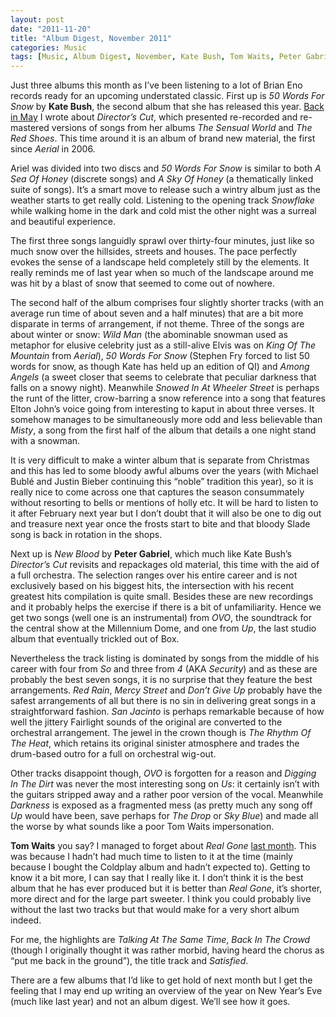 ```yaml
---
layout: post
date: "2011-11-20"
title: "Album Digest, November 2011"
categories: Music
tags: [Music, Album Digest, November, Kate Bush, Tom Waits, Peter Gabriel, Eleven]
---
```


Just three albums this month as I’ve been listening to a lot of Brian Eno records ready for an upcoming understated classic. First up is _50 Words For Snow_ by **Kate Bush**, the second album that she has released this year. [Back in May](album-digest-may-2011) I wrote about _Director’s Cut_, which presented re-recorded and re-mastered versions of songs from her albums _The Sensual World_ and _The Red Shoes_. This time around it is an album of brand new material, the first since _Aerial_ in 2006.

Ariel was divided into two discs and _50 Words For Snow_ is similar to both _A Sea Of Honey_ (discrete songs) and _A Sky Of Honey_ (a thematically linked suite of songs). It’s a smart move to release such a wintry album just as the weather starts to get really cold. Listening to the opening track _Snowflake_ while walking home in the dark and cold mist the other night was a surreal and beautiful experience.

The first three songs languidly sprawl over thirty-four minutes, just like so much snow over the hillsides, streets and houses. The pace perfectly evokes the sense of a landscape held completely still by the elements. It really reminds me of last year when so much of the landscape around me was hit by a blast of snow that seemed to come out of nowhere.

The second half of the album comprises four slightly shorter tracks (with an average run time of about seven and a half minutes) that are a bit more disparate in terms of arrangement, if not theme. Three of the songs are about winter or snow: _Wild Man_ (the abominable snowman used as metaphor for elusive celebrity just as a still-alive Elvis was on _King Of The Mountain_ from _Aerial_), _50 Words For Snow_ (Stephen Fry forced to list 50 words for snow, as though Kate has held up an edition of QI) and _Among Angels_ (a sweet closer that seems to celebrate that peculiar darkness that falls on a snowy night). Meanwhile _Snowed In At Wheeler Street_ is perhaps the runt of the litter, crow-barring a snow reference into a song that features Elton John’s voice going from interesting to kaput in about three verses. It somehow manages to be simultaneously more odd and less believable than _Misty_, a song from the first half of the album that details a one night stand with a snowman.

It is very difficult to make a winter album that is separate from Christmas and this has led to some bloody awful albums over the years (with Michael Bublé and Justin Bieber continuing this “noble” tradition this year), so it is really nice to come across one that captures the season consummately without resorting to bells or mentions of holly etc. It will be hard to listen to it after February next year but I don’t doubt that it will also be one to dig out and treasure next year once the frosts start to bite and that bloody Slade song is back in rotation in the shops.

Next up is _New Blood_ by **Peter Gabriel**, which much like Kate Bush’s _Director’s Cut_ revisits and repackages old material, this time with the aid of a full orchestra. The selection ranges over his entire career and is not exclusively based on his biggest hits, the intersection with his recent greatest hits compilation is quite small. Besides these are new recordings and it probably helps the exercise if there is a bit of unfamiliarity. Hence we get two songs (well one is an instrumental) from _OVO_, the soundtrack for the central show at the Millennium Dome, and one from _Up_, the last studio album that eventually trickled out of Box.

Nevertheless the track listing is dominated by songs from the middle of his career with four from _So_ and three from _4_ (AKA _Security_) and as these are probably the best seven songs, it is no surprise that they feature the best arrangements. _Red Rain_, _Mercy Street_ and _Don’t Give Up_ probably have the safest arrangements of all but there is no sin in delivering great songs in a straightforward fashion. _San Jacinto_ is perhaps remarkable because of how well the jittery Fairlight sounds of the original are converted to the orchestral arrangement. The jewel in the crown though is _The Rhythm Of The Heat_, which retains its original sinister atmosphere and trades the drum-based outro for a full on orchestral wig-out.

Other tracks disappoint though, _OVO_ is forgotten for a reason and _Digging In The Dirt_ was never the most interesting song on _Us_: it certainly isn’t with the guitars stripped away and a rather poor version of the vocal. Meanwhile _Darkness_ is exposed as a fragmented mess (as pretty much any song off _Up_ would have been, save perhaps for _The Drop_ or _Sky Blue_) and made all the worse by what sounds like a poor Tom Waits impersonation.

**Tom Waits** you say? I managed to forget about _Real Gone_ [last month](album-digest-october-2011). This was because I hadn’t had much time to listen to it at the time (mainly because I bought the Coldplay album and hadn’t expected to). Getting to know it a bit more, I can say that I really like it. I don’t think it is the best album that he has ever produced but it is better than _Real Gone_, it’s shorter, more direct and for the large part sweeter. I think you could probably live without the last two tracks but that would make for a very short album indeed.

For me, the highlights are _Talking At The Same Time_, _Back In The Crowd_ (though I originally thought it was rather morbid, having heard the chorus as “put me back in the ground”), the title track and _Satisfied_.

There are a few albums that I’d like to get hold of next month but I get the feeling that I may end up writing an overview of the year on New Year’s Eve (much like last year) and not an album digest. We’ll see how it goes.

